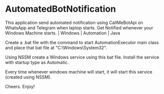 # AutomatedBotNotification
This application send automated notification using CallMeBotApi on WhatsApp and Telegram when laptop starts.
Get Notified whenever your Windows Machine starts. | Windows | Automation | Java

Create a .bat file with the command to start AutomationExecutor main class and place that bat file at "C:\Windows\System32".

Using NSSM create a Windows service using this bat file. Install the service with startup type as Automatic.

Every time whenever windows machine will start, it will start this service (created using NSSM). 

Cheers. Enjoy!
